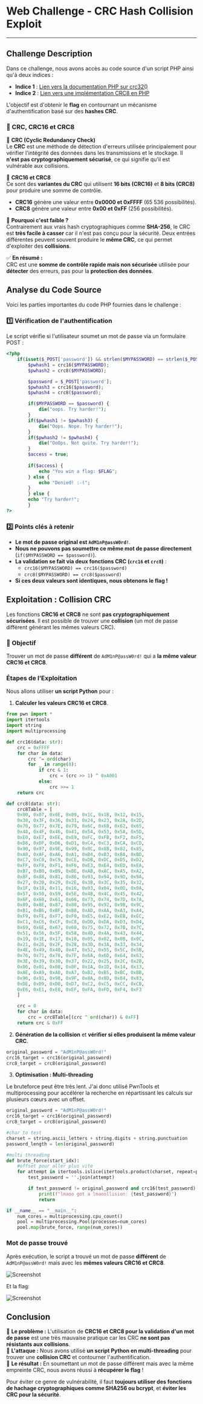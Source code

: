 # **Web Challenge - CRC Hash Collision Exploit**

---

## **Challenge Description**

Dans ce challenge, nous avons accès au code source d'un script PHP ainsi qu'à deux indices :

- **Indice 1** : [Lien vers la documentation PHP sur crc32()](https://www.php.net/manual/en/function.crc32.php#28012)
- **Indice 2** : [Lien vers une implémentation CRC8 en PHP](https://stackoverflow.com/questions/507041/crc8-check-in-php/73305496#73305496)

L'objectif est d'obtenir le **flag** en contournant un mécanisme d'authentification basé sur des **hashes CRC**.

### **📌 CRC, CRC16 et CRC8**

🔹 **CRC (Cyclic Redundancy Check)**  
Le **CRC** est une méthode de détection d'erreurs utilisée principalement pour vérifier l'intégrité des données dans les transmissions et le stockage. Il **n'est pas cryptographiquement sécurisé**, ce qui signifie qu’il est vulnérable aux collisions.

🔹 **CRC16 et CRC8**  
Ce sont des **variantes du CRC** qui utilisent **16 bits (CRC16)** et **8 bits (CRC8)** pour produire une somme de contrôle.

- **CRC16** génère une valeur entre **0x0000 et 0xFFFF** (65 536 possibilités).
- **CRC8** génère une valeur entre **0x00 et 0xFF** (256 possibilités).

🔹 **Pourquoi c'est faible ?**  
Contrairement aux vrais hash cryptographiques comme **SHA-256**, le CRC est **très facile à casser** car il n'est pas conçu pour la sécurité. Deux entrées différentes peuvent souvent produire le **même CRC**, ce qui permet d'exploiter des **collisions**.

✅ **En résumé :**  
CRC est une **somme de contrôle rapide mais non sécurisée** utilisée pour **détecter** des erreurs, pas pour la **protection des données**.

## **Analyse du Code Source**

Voici les parties importantes du code PHP fournies dans le challenge :

### **1️⃣ Vérification de l'authentification**

Le script vérifie si l'utilisateur soumet un mot de passe via un formulaire POST :
```php
<?php
    if(isset($_POST['password']) && strlen($MYPASSWORD) == strlen($_POST['password'])) {
        $pwhash1 = crc16($MYPASSWORD);
        $pwhash2 = crc8($MYPASSWORD);

        $password = $_POST['password'];
        $pwhash3 = crc16($password);
        $pwhash4 = crc8($password);

        if($MYPASSWORD == $password) {
            die("oops. Try harder!");
        }
        if($pwhash1 != $pwhash3) {
            die("Oops. Nope. Try harder!");
        }
        if($pwhash2 != $pwhash4) {
            die("OoOps. Not quite. Try harder!");
        }
        $access = true;
    
        if($access) {
            echo "You win a flag: $FLAG";
        } else {
            echo "Denied! :-(";
        }
        } else {
        echo "Try harder!";
        }
?>
```

### **2️⃣ Points clés à retenir**

- **Le mot de passe original est `AdM1nP@assW0rd!`**.
- **Nous ne pouvons pas soumettre ce même mot de passe directement** (`if($MYPASSWORD == $password)`).
- **La validation se fait via deux fonctions CRC (`crc16` et `crc8`)** :
    - `crc16($MYPASSWORD) == crc16($password)`
    - `crc8($MYPASSWORD) == crc8($password)`
- **Si ces deux valeurs sont identiques, nous obtenons le flag !**

## **Exploitation : Collision CRC**

Les fonctions **CRC16 et CRC8** ne sont **pas cryptographiquement sécurisées**. Il est possible de trouver une **collision** (un mot de passe différent générant les mêmes valeurs CRC).

### **🎯 Objectif**

Trouver un mot de passe **différent** de `AdM1nP@assW0rd!` qui a **la même valeur CRC16 et CRC8**.

### **Étapes de l’Exploitation**

Nous allons utiliser **un script Python** pour :

1. **Calculer les valeurs CRC16 et CRC8**.

```python
from pwn import *
import itertools
import string
import multiprocessing

def crc16(data: str):
    crc = 0xFFFF
    for char in data:
        crc ^= ord(char)
        for _ in range(8):
            if crc & 1:
                crc = (crc >> 1) ^ 0xA001
            else:
                crc >>= 1
    return crc

def crc8(data: str):
    crc8Table = [
    0x00, 0x07, 0x0E, 0x09, 0x1C, 0x1B, 0x12, 0x15,
    0x38, 0x3F, 0x36, 0x31, 0x24, 0x23, 0x2A, 0x2D,
    0x70, 0x77, 0x7E, 0x79, 0x6C, 0x6B, 0x62, 0x65,
    0x48, 0x4F, 0x46, 0x41, 0x54, 0x53, 0x5A, 0x5D,
    0xE0, 0xE7, 0xEE, 0xE9, 0xFC, 0xFB, 0xF2, 0xF5,
    0xD8, 0xDF, 0xD6, 0xD1, 0xC4, 0xC3, 0xCA, 0xCD,
    0x90, 0x97, 0x9E, 0x99, 0x8C, 0x8B, 0x82, 0x85,
    0xA8, 0xAF, 0xA6, 0xA1, 0xB4, 0xB3, 0xBA, 0xBD,
    0xC7, 0xC0, 0xC9, 0xCE, 0xDB, 0xDC, 0xD5, 0xD2,
    0xFF, 0xF8, 0xF1, 0xF6, 0xE3, 0xE4, 0xED, 0xEA,
    0xB7, 0xB0, 0xB9, 0xBE, 0xAB, 0xAC, 0xA5, 0xA2,
    0x8F, 0x88, 0x81, 0x86, 0x93, 0x94, 0x9D, 0x9A,
    0x27, 0x20, 0x29, 0x2E, 0x3B, 0x3C, 0x35, 0x32,
    0x1F, 0x18, 0x11, 0x16, 0x03, 0x04, 0x0D, 0x0A,
    0x57, 0x50, 0x59, 0x5E, 0x4B, 0x4C, 0x45, 0x42,
    0x6F, 0x68, 0x61, 0x66, 0x73, 0x74, 0x7D, 0x7A,
    0x89, 0x8E, 0x87, 0x80, 0x95, 0x92, 0x9B, 0x9C,
    0xB1, 0xB6, 0xBF, 0xB8, 0xAD, 0xAA, 0xA3, 0xA4,
    0xF9, 0xFE, 0xF7, 0xF0, 0xE5, 0xE2, 0xEB, 0xEC,
    0xC1, 0xC6, 0xCF, 0xC8, 0xDD, 0xDA, 0xD3, 0xD4,
    0x69, 0x6E, 0x67, 0x60, 0x75, 0x72, 0x7B, 0x7C,
    0x51, 0x56, 0x5F, 0x58, 0x4D, 0x4A, 0x43, 0x44,
    0x19, 0x1E, 0x17, 0x10, 0x05, 0x02, 0x0B, 0x0C,
    0x21, 0x26, 0x2F, 0x28, 0x3D, 0x3A, 0x33, 0x34,
    0x4E, 0x49, 0x40, 0x47, 0x52, 0x55, 0x5C, 0x5B,
    0x76, 0x71, 0x78, 0x7F, 0x6A, 0x6D, 0x64, 0x63,
    0x3E, 0x39, 0x30, 0x37, 0x22, 0x25, 0x2C, 0x2B,
    0x06, 0x01, 0x08, 0x0F, 0x1A, 0x1D, 0x14, 0x13,
    0xAE, 0xA9, 0xA0, 0xA7, 0xB2, 0xB5, 0xBC, 0xBB,
    0x96, 0x91, 0x98, 0x9F, 0x8A, 0x8D, 0x84, 0x83,
    0xDE, 0xD9, 0xD0, 0xD7, 0xC2, 0xC5, 0xCC, 0xCB,
    0xE6, 0xE1, 0xE8, 0xEF, 0xFA, 0xFD, 0xF4, 0xF3
    ]

    crc = 0
    for char in data:
        crc = crc8Table[(crc ^ ord(char)) & 0xFF]
    return crc & 0xFF
```
2. **Génération de la collision** et **vérifier si elles produisent la même valeur CRC**.

```php
original_password = "AdM1nP@assW0rd!"
crc16_target = crc16(original_password)
crc8_target = crc8(original_password)
```

3. **Optimisation : Multi-threading**

Le bruteforce peut être très lent.
J'ai donc utilisé PwnTools et multiprocessing pour accélérer la recherche en répartissant les calculs sur plusieurs cœurs avec un offset.

```python
original_password = "AdM1nP@assW0rd!"
crc16_target = crc16(original_password)
crc8_target = crc8(original_password)

#char to test
charset = string.ascii_letters + string.digits + string.punctuation
password_length = len(original_password)

#multi threading
def brute_force(start_idx):
    #offset pour aller plus vite
    for attempt in itertools.islice(itertools.product(charset, repeat=password_length), start_idx, None, multiprocessing.cpu_count()):
        test_password = ''.join(attempt)

        if test_password != original_password and crc16(test_password) == crc16_target and crc8(test_password) == crc8_target:
            print(f"lmaoo got a lmaoollision: {test_password}")
            return

if __name__ == "__main__":
    num_cores = multiprocessing.cpu_count()  
    pool = multiprocessing.Pool(processes=num_cores)
    pool.map(brute_force, range(num_cores))
```

### **Mot de passe trouvé**
Après exécution, le script a trouvé un mot de passe **différent** de `AdM1nP@assW0rd!` mais avec les **mêmes valeurs CRC16 et CRC8**.

![Screenshot](images/collision_found.png)

Et la flag:

![Screenshot](images/collision_flag_found.png)


## **Conclusion**

🔹 **Le problème :** L'utilisation de **CRC16 et CRC8 pour la validation d'un mot de passe** est une très mauvaise pratique car les CRC **ne sont pas résistants aux collisions**.  
🔹 **L'attaque :** Nous avons utilisé **un script Python en multi-threading** pour trouver une **collision CRC** et contourner l'authentification.  
🔹 **Le résultat :** En soumettant un mot de passe différent mais avec la même empreinte CRC, nous avons réussi à **récupérer le flag** !

Pour éviter ce genre de vulnérabilité, il faut **toujours utiliser des fonctions de hachage cryptographiques comme SHA256 ou bcrypt**, et **éviter les CRC pour la sécurité**.
